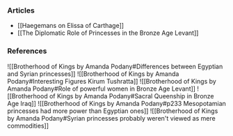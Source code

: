 ### Articles
* [[Haegemans on Elissa of Carthage]]
* [[The Diplomatic Role of Princesses in the Bronze Age Levant]]

### References

![[Brotherhood of Kings by Amanda Podany#Differences between Egyptian and Syrian princesses]]
![[Brotherhood of Kings by Amanda Podany#Interesting Figures Kirum Tushratta]]
![[Brotherhood of Kings by Amanda Podany#Role of powerful women in Bronze Age Levant]]
![[Brotherhood of Kings by Amanda Podany#Sacral Queenship in Bronze Age Iraq]]
![[Brotherhood of Kings by Amanda Podany#p233 Mesopotamian princesses had more power than Egyptian ones]]
![[Brotherhood of Kings by Amanda Podany#Syrian princesses probably weren't viewed as mere commodities]]

